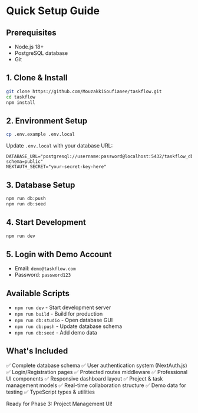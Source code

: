 # Quick Setup Guide

## Prerequisites
- Node.js 18+
- PostgreSQL database
- Git

## 1. Clone & Install
```bash
git clone https://github.com/MouzakkiSoufianee/taskflow.git
cd taskflow
npm install
```

## 2. Environment Setup
```bash
cp .env.example .env.local
```

Update `.env.local` with your database URL:
```env
DATABASE_URL="postgresql://username:password@localhost:5432/taskflow_db?schema=public"
NEXTAUTH_SECRET="your-secret-key-here"
```

## 3. Database Setup
```bash
npm run db:push
npm run db:seed
```

## 4. Start Development
```bash
npm run dev
```

## 5. Login with Demo Account
- Email: `demo@taskflow.com`
- Password: `password123`

## Available Scripts
- `npm run dev` - Start development server
- `npm run build` - Build for production
- `npm run db:studio` - Open database GUI
- `npm run db:push` - Update database schema
- `npm run db:seed` - Add demo data

## What's Included
✅ Complete database schema
✅ User authentication system (NextAuth.js)
✅ Login/Registration pages
✅ Protected routes middleware
✅ Professional UI components
✅ Responsive dashboard layout
✅ Project & task management models
✅ Real-time collaboration structure
✅ Demo data for testing
✅ TypeScript types & utilities

Ready for Phase 3: Project Management UI!
